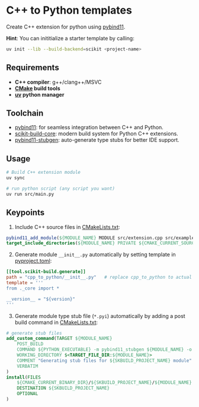 # C++ to Python templates


Create C++ extension for python using [pybind11](https://pybind11.readthedocs.io/).

**Hint**: You can inititialize a starter template by calling:
```bash
uv init --lib --build-backend=scikit <project-name>
```

## Requirements

- **C++ compiler**: g++/clang++/MSVC
- **[CMake](https://cmake.org/download/) build tools**
- **[uv](https://docs.astral.sh/uv/) python manager** 


## Toolchain

- [pybind11](https://pybind11.readthedocs.io/): for seamless integration between C++ and Python.
- [scikit-build-core](https://scikit-build-core.readthedocs.io/): modern build system for Python C++ extensions.
- [pybind11-stubgen](https://github.com/sizmailov/pybind11-stubgen): auto-generate type stubs for better IDE support.


## Usage


```bash
# Build C++ extension module
uv sync

# run python script (any script you want)
uv run src/main.py
```


## Keypoints

1. Include C++ source files in [CMakeLists.txt](./CMakeLists.txt):
```cmake
pybind11_add_module(${MODULE_NAME} MODULE src/extension.cpp src/example.cpp)  # replace with actual source files
target_include_directories(${MODULE_NAME} PRIVATE ${CMAKE_CURRENT_SOURCE_DIR}/include)
```


2. Generate module `__init__.py` automatically by setting template in [pyproject.toml](./pyproject.toml):
```toml
[[tool.scikit-build.generate]]
path = "cpp_to_python/__init__.py"   # replace cpp_to_python to actual module name
template = '''
from ._core import *

__version__ = "${version}"
'''
```

3. Generate module type stub file (`*.pyi`) automatically by adding a post build command in [CMakeLists.txt](./CMakeLists.txt):
```cmake
# generate stub files
add_custom_command(TARGET ${MODULE_NAME}
    POST_BUILD
    COMMAND ${PYTHON_EXECUTABLE} -m pybind11_stubgen ${MODULE_NAME} -o ${CMAKE_CURRENT_BINARY_DIR}/${SKBUILD_PROJECT_NAME}
    WORKING_DIRECTORY $<TARGET_FILE_DIR:${MODULE_NAME}>
    COMMENT "Generating stub files for ${SKBUILD_PROJECT_NAME} module"
    VERBATIM
)
install(FILES
    ${CMAKE_CURRENT_BINARY_DIR}/${SKBUILD_PROJECT_NAME}/${MODULE_NAME}.pyi
    DESTINATION ${SKBUILD_PROJECT_NAME}
    OPTIONAL
)
```

